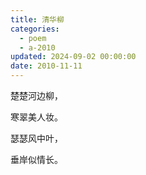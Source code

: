 ```yaml
---
title: 清华柳
categories:
  - poem
  - a-2010
updated: 2024-09-02 00:00:00
date: 2010-11-11
---
```


楚楚河边柳，

寒翠美人妆。

瑟瑟风中叶，

垂岸似情长。
